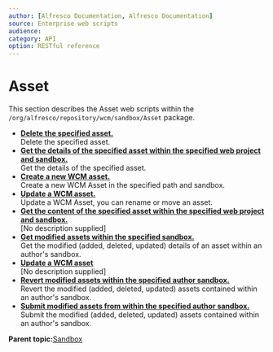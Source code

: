 ```yaml
---
author: [Alfresco Documentation, Alfresco Documentation]
source: Enterprise web scripts
audience: 
category: API
option: RESTful reference
---
```


# Asset

This section describes the Asset web scripts within the `/org/alfresco/repository/wcm/sandbox/Asset` package.

-   **[Delete the specified asset.](../references/RESTful-AssetAssetDelete.md)**  
 Delete the specified asset.
-   **[Get the details of the specified asset within the specified web project and sandbox.](../references/RESTful-AssetAssetGet.md)**  
 Get the details of the specified asset.
-   **[Create a new WCM asset.](../references/RESTful-AssetAssetPost.md)**  
 Create a new WCM Asset in the specified path and sandbox.
-   **[Update a WCM asset.](../references/RESTful-AssetAssetPut.md)**  
 Update a WCM Asset, you can rename or move an asset.
-   **[Get the content of the specified asset within the specified web project and sandbox.](../references/RESTful-AssetContentGet.md)**  
 \[No description supplied\]
-   **[Get modified assets within the specified sandbox.](../references/RESTful-AssetModifiedGet.md)**  
 Get the modified \(added, deleted, updated\) details of an asset within an author's sandbox.
-   **[Update a WCM asset](../references/RESTful-AssetPropertiesPost.md)**  
 \[No description supplied\]
-   **[Revert modified assets within the specified author sandbox.](../references/RESTful-AssetRevertPost.md)**  
 Revert the modified \(added, deleted, updated\) assets contained within an author's sandbox.
-   **[Submit modified assets from within the specified author sandbox.](../references/RESTful-AssetSubmitPost.md)**  
 Submit the modified \(added, deleted, updated\) assets contained within an author's sandbox.

**Parent topic:**[Sandbox](../references/RESTful-Sandbox.md)

